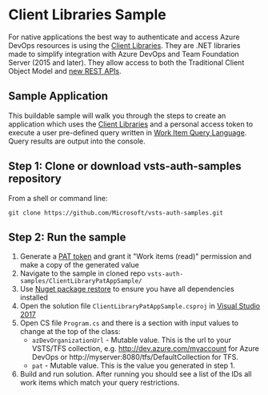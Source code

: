 # Client Libraries Sample

For native applications the best way to authenticate and access Azure DevOps resources is using the [Client Libraries](https://docs.microsoft.com/en-us/azure/devops/integrate/concepts/dotnet-client-libraries?view=vsts). They are .NET libraries made to simplify integration with Azure DevOps and Team Foundation Server (2015 and later). They allow access to both the Traditional Client Object Model and [new REST APIs](https://docs.microsoft.com/en-us/rest/api/vsts/?view=vsts-rest-4.1).

## Sample Application

 This buildable sample will walk you through the steps to create an application which uses the [Client Libraries](https://docs.microsoft.com/en-us/azure/devops/integrate/concepts/dotnet-client-libraries?view=vsts) and a personal access token to execute a user pre-defined query written in [Work Item Query Language](https://msdn.microsoft.com/en-us/library/bb130198(v=vs.90).aspx). Query results are output into the console.

 ## Step 1: Clone or download vsts-auth-samples repository

From a shell or command line: 
```no-highlight
git clone https://github.com/Microsoft/vsts-auth-samples.git
```

## Step 2: Run the sample

1. Generate a [PAT token](https://docs.microsoft.com/en-us/azure/devops/organizations/accounts/use-personal-access-tokens-to-authenticate?view=vsts) and grant it "Work items (read)" permission and make a copy of the generated value
2. Navigate to the sample in cloned repo `vsts-auth-samples/ClientLibraryPatAppSample/`
3. Use [Nuget package restore](https://docs.microsoft.com/en-us/nuget/consume-packages/package-restore) to ensure you have all dependencies installed
4. Open the solution file `ClientLibraryPatAppSample.csproj` in [Visual Studio 2017](https://www.visualstudio.com/downloads/)
5. Open CS file `Program.cs` and there is a section with input values to change at the top of the class:
    * `azDevOrganizationUrl` - Mutable value. This is the url to your VSTS/TFS collection, e.g. http://dev.azure.com/myaccount for Azure DevOps or http://myserver:8080/tfs/DefaultCollection for TFS.
    * `pat` - Mutable value. This is the value you generated in step 1.
6. Build and run solution. After running you should see a list of the IDs all work items which match your query restrictions.
